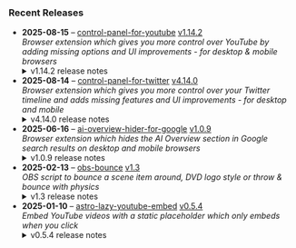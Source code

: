 ### Recent Releases

<!-- RECENT_RELEASES -->
<ul>
<li>
  <strong>2025-08-15</strong> – <a href="https://github.com/insin/control-panel-for-youtube">control-panel-for-youtube</a> <a href="https://github.com/insin/control-panel-for-youtube/releases/tag/v1.14.2">v1.14.2</a>
  <div><em>Browser extension which gives you more control over YouTube by adding missing options and UI improvements - for desktop &amp; mobile browsers</em></div>
  <details><summary>v1.14.2 release notes</summary><h2>Changes</h2>
<ul>
<li>The toolbar button now updates to indicate when the Enabled option is off</li>
<li>Translated the Japanese version of the extension name</li>
<li>Hide new individual Short grid item in Home on desktop</li>
<li>Fixed hiding Upcoming videos in Home on desktop, using the new thumbnail format</li>
<li>Fixed adding CSS when a new tab is left open in the background for a while</li>
</ul>
<h2>Availability</h2>

<p>This version is available for the following browsers:</p>
<p><a href="https://apps.apple.com/app/id6478456678?platform=mac" title="Safari on macOS" rel="nofollow"><img src="https://private-user-images.githubusercontent.com/226692/407980194-5521baec-f246-4a91-9615-ef602e3743b5.png?jwt=eyJ0eXAiOiJKV1QiLCJhbGciOiJIUzI1NiJ9.eyJpc3MiOiJnaXRodWIuY29tIiwiYXVkIjoicmF3LmdpdGh1YnVzZXJjb250ZW50LmNvbSIsImtleSI6ImtleTUiLCJleHAiOjE3NTYxNDE4NDMsIm5iZiI6MTc1NjE0MTU0MywicGF0aCI6Ii8yMjY2OTIvNDA3OTgwMTk0LTU1MjFiYWVjLWYyNDYtNGE5MS05NjE1LWVmNjAyZTM3NDNiNS5wbmc_WC1BbXotQWxnb3JpdGhtPUFXUzQtSE1BQy1TSEEyNTYmWC1BbXotQ3JlZGVudGlhbD1BS0lBVkNPRFlMU0E1M1BRSzRaQSUyRjIwMjUwODI1JTJGdXMtZWFzdC0xJTJGczMlMkZhd3M0X3JlcXVlc3QmWC1BbXotRGF0ZT0yMDI1MDgyNVQxNzA1NDNaJlgtQW16LUV4cGlyZXM9MzAwJlgtQW16LVNpZ25hdHVyZT03ZTE5NTI5MWVhYTI5MDQzOGFiN2NmMzU1Mzc0YTBjMjU5NmYwMzRkMDk5N2Y1MDYwNjhiNGM2ZDY4Y2VhMjY0JlgtQW16LVNpZ25lZEhlYWRlcnM9aG9zdCJ9.c2JWDoArq3rLMU68qaFPqEbNHaey4A5-ubql4RtUzPY" alt="Safari on macOS)" content-type-secured-asset="image/png" secured-asset-link="" style="max-width: 100%;"></a> <a href="https://apps.apple.com/app/id6478456678?platform=iphone" title="Safari on iOS" rel="nofollow"><img src="https://private-user-images.githubusercontent.com/226692/407979936-2370f4ea-3362-4b75-b52d-0e99dcae13f6.png?jwt=eyJ0eXAiOiJKV1QiLCJhbGciOiJIUzI1NiJ9.eyJpc3MiOiJnaXRodWIuY29tIiwiYXVkIjoicmF3LmdpdGh1YnVzZXJjb250ZW50LmNvbSIsImtleSI6ImtleTUiLCJleHAiOjE3NTYxNDE4NDMsIm5iZiI6MTc1NjE0MTU0MywicGF0aCI6Ii8yMjY2OTIvNDA3OTc5OTM2LTIzNzBmNGVhLTMzNjItNGI3NS1iNTJkLTBlOTlkY2FlMTNmNi5wbmc_WC1BbXotQWxnb3JpdGhtPUFXUzQtSE1BQy1TSEEyNTYmWC1BbXotQ3JlZGVudGlhbD1BS0lBVkNPRFlMU0E1M1BRSzRaQSUyRjIwMjUwODI1JTJGdXMtZWFzdC0xJTJGczMlMkZhd3M0X3JlcXVlc3QmWC1BbXotRGF0ZT0yMDI1MDgyNVQxNzA1NDNaJlgtQW16LUV4cGlyZXM9MzAwJlgtQW16LVNpZ25hdHVyZT04ZmRhNmRkYjQ4NjRiYjdlNTUwZWY5N2RiMDE5Y2IyMThkOTkyZjRhY2ZiZGU1MDczZDZjNWM1ODI1NDE3Mjc5JlgtQW16LVNpZ25lZEhlYWRlcnM9aG9zdCJ9.JC4HRz4wMdqUwmsC6_HqEviwHcKcYNZa-kEEf0OQPY8" alt="Safari on iOS" content-type-secured-asset="image/png" secured-asset-link="" style="max-width: 100%;"></a> <a href="https://chromewebstore.google.com/detail/control-panel-for-youtube/lodcanccmfbpjjpnngindkkmiehimile" title="Chrome and Chromium-based browsers" rel="nofollow"><img src="https://private-user-images.githubusercontent.com/226692/307584913-08b44d7b-61d5-49f2-9a76-607eb36fe407.png?jwt=eyJ0eXAiOiJKV1QiLCJhbGciOiJIUzI1NiJ9.eyJpc3MiOiJnaXRodWIuY29tIiwiYXVkIjoicmF3LmdpdGh1YnVzZXJjb250ZW50LmNvbSIsImtleSI6ImtleTUiLCJleHAiOjE3NTYxNDE4NDMsIm5iZiI6MTc1NjE0MTU0MywicGF0aCI6Ii8yMjY2OTIvMzA3NTg0OTEzLTA4YjQ0ZDdiLTYxZDUtNDlmMi05YTc2LTYwN2ViMzZmZTQwNy5wbmc_WC1BbXotQWxnb3JpdGhtPUFXUzQtSE1BQy1TSEEyNTYmWC1BbXotQ3JlZGVudGlhbD1BS0lBVkNPRFlMU0E1M1BRSzRaQSUyRjIwMjUwODI1JTJGdXMtZWFzdC0xJTJGczMlMkZhd3M0X3JlcXVlc3QmWC1BbXotRGF0ZT0yMDI1MDgyNVQxNzA1NDNaJlgtQW16LUV4cGlyZXM9MzAwJlgtQW16LVNpZ25hdHVyZT1iYTYwMTJlMWIzMDRmODI2ZDY3ZWM1ZWJmMDY2ZTZlNzczNjZjYTA0NzhmNWExN2FlNmMyOTZjNzQ3MjFjZDRjJlgtQW16LVNpZ25lZEhlYWRlcnM9aG9zdCJ9.pdXCK9Qx6Za5AbycZpIqXhiT7ic27jZZ9y9ZGOBEIag" alt="Chrome and Chromium-based browsers" content-type-secured-asset="image/png" secured-asset-link="" style="max-width: 100%;"></a> <a href="https://microsoftedge.microsoft.com/addons/detail/llinnalaegmbpmjonmfbpklchphiabfo" title="Edge and Edge Canary on Android" rel="nofollow"><img src="https://private-user-images.githubusercontent.com/226692/308582850-d5ccf576-df4a-48c8-b881-17c1e8a0c6df.png?jwt=eyJ0eXAiOiJKV1QiLCJhbGciOiJIUzI1NiJ9.eyJpc3MiOiJnaXRodWIuY29tIiwiYXVkIjoicmF3LmdpdGh1YnVzZXJjb250ZW50LmNvbSIsImtleSI6ImtleTUiLCJleHAiOjE3NTYxNDE4NDMsIm5iZiI6MTc1NjE0MTU0MywicGF0aCI6Ii8yMjY2OTIvMzA4NTgyODUwLWQ1Y2NmNTc2LWRmNGEtNDhjOC1iODgxLTE3YzFlOGEwYzZkZi5wbmc_WC1BbXotQWxnb3JpdGhtPUFXUzQtSE1BQy1TSEEyNTYmWC1BbXotQ3JlZGVudGlhbD1BS0lBVkNPRFlMU0E1M1BRSzRaQSUyRjIwMjUwODI1JTJGdXMtZWFzdC0xJTJGczMlMkZhd3M0X3JlcXVlc3QmWC1BbXotRGF0ZT0yMDI1MDgyNVQxNzA1NDNaJlgtQW16LUV4cGlyZXM9MzAwJlgtQW16LVNpZ25hdHVyZT0wYzAxOWVhNGU1OWQ0ZGNjYzhjY2Y1NTYwZThiMzRmYTQxYjMxYTNhZmRhNGFkNTczNjA0MDZjMDY3NWFlMWExJlgtQW16LVNpZ25lZEhlYWRlcnM9aG9zdCJ9.JNtcY2nITNVY2PueBMaLCdQlxRQE7fT1lUszrms86HY" alt="Edge and Edge Canary on Android" content-type-secured-asset="image/png" secured-asset-link="" style="max-width: 100%;"></a> <a href="https://addons.mozilla.org/firefox/addon/control-panel-for-youtube/" title="Firefox and Firefox for Android" rel="nofollow"><img src="https://private-user-images.githubusercontent.com/226692/307636781-566d72e8-bd40-43a4-9118-1768946f5b20.png?jwt=eyJ0eXAiOiJKV1QiLCJhbGciOiJIUzI1NiJ9.eyJpc3MiOiJnaXRodWIuY29tIiwiYXVkIjoicmF3LmdpdGh1YnVzZXJjb250ZW50LmNvbSIsImtleSI6ImtleTUiLCJleHAiOjE3NTYxNDE4NDMsIm5iZiI6MTc1NjE0MTU0MywicGF0aCI6Ii8yMjY2OTIvMzA3NjM2NzgxLTU2NmQ3MmU4LWJkNDAtNDNhNC05MTE4LTE3Njg5NDZmNWIyMC5wbmc_WC1BbXotQWxnb3JpdGhtPUFXUzQtSE1BQy1TSEEyNTYmWC1BbXotQ3JlZGVudGlhbD1BS0lBVkNPRFlMU0E1M1BRSzRaQSUyRjIwMjUwODI1JTJGdXMtZWFzdC0xJTJGczMlMkZhd3M0X3JlcXVlc3QmWC1BbXotRGF0ZT0yMDI1MDgyNVQxNzA1NDNaJlgtQW16LUV4cGlyZXM9MzAwJlgtQW16LVNpZ25hdHVyZT0xMjNmMzY0ODkxOTA0MTQ4YTdkMDc0M2I2NTA0MGQwNWQzZmY2MzAxNmM0NTgzZmQ0NzNiZGE2MDQ2N2I5MzQ3JlgtQW16LVNpZ25lZEhlYWRlcnM9aG9zdCJ9.6HCnfZrNqEWfpWxg01eOaaKsiOpRN2yH5B49mF_A0XM" alt="Firefox and Firefox for Android" content-type-secured-asset="image/png" secured-asset-link="" style="max-width: 100%;"></a></p>
<h2>Screenshots</h2>
<h3>Toolbar button when the Enabled option is off</h3>
<table>
<thead>
<tr>
<th align="center">Firefox / Chrome etc.</th>
<th align="center">macOS Safari</th>
<th align="center">iOS Safari</th>
</tr>
</thead>
<tbody>
<tr>
<td align="center"><a target="_blank" rel="noopener noreferrer" href="https://private-user-images.githubusercontent.com/226692/478283385-5e44975e-abed-4732-bb39-7eaaa28a5bc2.png?jwt=eyJ0eXAiOiJKV1QiLCJhbGciOiJIUzI1NiJ9.eyJpc3MiOiJnaXRodWIuY29tIiwiYXVkIjoicmF3LmdpdGh1YnVzZXJjb250ZW50LmNvbSIsImtleSI6ImtleTUiLCJleHAiOjE3NTYxNDE4NDMsIm5iZiI6MTc1NjE0MTU0MywicGF0aCI6Ii8yMjY2OTIvNDc4MjgzMzg1LTVlNDQ5NzVlLWFiZWQtNDczMi1iYjM5LTdlYWFhMjhhNWJjMi5wbmc_WC1BbXotQWxnb3JpdGhtPUFXUzQtSE1BQy1TSEEyNTYmWC1BbXotQ3JlZGVudGlhbD1BS0lBVkNPRFlMU0E1M1BRSzRaQSUyRjIwMjUwODI1JTJGdXMtZWFzdC0xJTJGczMlMkZhd3M0X3JlcXVlc3QmWC1BbXotRGF0ZT0yMDI1MDgyNVQxNzA1NDNaJlgtQW16LUV4cGlyZXM9MzAwJlgtQW16LVNpZ25hdHVyZT1hNzAwMTExZjFjM2VhMWVlNDE2YzQwM2I1YTYzYzA4OGNiMDRjZmE1NjJhMGYwMTQyMjMwMGUxYWFhY2VjMjY4JlgtQW16LVNpZ25lZEhlYWRlcnM9aG9zdCJ9.xbDS2CR-ERkHpKSw7puz4h3vucfUcJkGU-ct6pk2x-0"><img src="https://private-user-images.githubusercontent.com/226692/478283385-5e44975e-abed-4732-bb39-7eaaa28a5bc2.png?jwt=eyJ0eXAiOiJKV1QiLCJhbGciOiJIUzI1NiJ9.eyJpc3MiOiJnaXRodWIuY29tIiwiYXVkIjoicmF3LmdpdGh1YnVzZXJjb250ZW50LmNvbSIsImtleSI6ImtleTUiLCJleHAiOjE3NTYxNDE4NDMsIm5iZiI6MTc1NjE0MTU0MywicGF0aCI6Ii8yMjY2OTIvNDc4MjgzMzg1LTVlNDQ5NzVlLWFiZWQtNDczMi1iYjM5LTdlYWFhMjhhNWJjMi5wbmc_WC1BbXotQWxnb3JpdGhtPUFXUzQtSE1BQy1TSEEyNTYmWC1BbXotQ3JlZGVudGlhbD1BS0lBVkNPRFlMU0E1M1BRSzRaQSUyRjIwMjUwODI1JTJGdXMtZWFzdC0xJTJGczMlMkZhd3M0X3JlcXVlc3QmWC1BbXotRGF0ZT0yMDI1MDgyNVQxNzA1NDNaJlgtQW16LUV4cGlyZXM9MzAwJlgtQW16LVNpZ25hdHVyZT1hNzAwMTExZjFjM2VhMWVlNDE2YzQwM2I1YTYzYzA4OGNiMDRjZmE1NjJhMGYwMTQyMjMwMGUxYWFhY2VjMjY4JlgtQW16LVNpZ25lZEhlYWRlcnM9aG9zdCJ9.xbDS2CR-ERkHpKSw7puz4h3vucfUcJkGU-ct6pk2x-0" alt="" content-type-secured-asset="image/png" style="max-width: 100%;"></a></td>
<td align="center"><a target="_blank" rel="noopener noreferrer" href="https://private-user-images.githubusercontent.com/226692/478283410-0cbf9092-774f-4403-a3ba-caf0d2d66d22.png?jwt=eyJ0eXAiOiJKV1QiLCJhbGciOiJIUzI1NiJ9.eyJpc3MiOiJnaXRodWIuY29tIiwiYXVkIjoicmF3LmdpdGh1YnVzZXJjb250ZW50LmNvbSIsImtleSI6ImtleTUiLCJleHAiOjE3NTYxNDE4NDMsIm5iZiI6MTc1NjE0MTU0MywicGF0aCI6Ii8yMjY2OTIvNDc4MjgzNDEwLTBjYmY5MDkyLTc3NGYtNDQwMy1hM2JhLWNhZjBkMmQ2NmQyMi5wbmc_WC1BbXotQWxnb3JpdGhtPUFXUzQtSE1BQy1TSEEyNTYmWC1BbXotQ3JlZGVudGlhbD1BS0lBVkNPRFlMU0E1M1BRSzRaQSUyRjIwMjUwODI1JTJGdXMtZWFzdC0xJTJGczMlMkZhd3M0X3JlcXVlc3QmWC1BbXotRGF0ZT0yMDI1MDgyNVQxNzA1NDNaJlgtQW16LUV4cGlyZXM9MzAwJlgtQW16LVNpZ25hdHVyZT1hZDQ5ZmEyMTM0YjY4YTgxNzNiYWNmZjNjZmRkNzRjYjcyNmU4NDRjNDcyNmU2ZWQyN2VmNTI2YTY4YmE2NzBiJlgtQW16LVNpZ25lZEhlYWRlcnM9aG9zdCJ9.rQN5H1ZRUCr9Sok6C0QHdrPjzcxxhyf36dLSn7DlAME"><img src="https://private-user-images.githubusercontent.com/226692/478283410-0cbf9092-774f-4403-a3ba-caf0d2d66d22.png?jwt=eyJ0eXAiOiJKV1QiLCJhbGciOiJIUzI1NiJ9.eyJpc3MiOiJnaXRodWIuY29tIiwiYXVkIjoicmF3LmdpdGh1YnVzZXJjb250ZW50LmNvbSIsImtleSI6ImtleTUiLCJleHAiOjE3NTYxNDE4NDMsIm5iZiI6MTc1NjE0MTU0MywicGF0aCI6Ii8yMjY2OTIvNDc4MjgzNDEwLTBjYmY5MDkyLTc3NGYtNDQwMy1hM2JhLWNhZjBkMmQ2NmQyMi5wbmc_WC1BbXotQWxnb3JpdGhtPUFXUzQtSE1BQy1TSEEyNTYmWC1BbXotQ3JlZGVudGlhbD1BS0lBVkNPRFlMU0E1M1BRSzRaQSUyRjIwMjUwODI1JTJGdXMtZWFzdC0xJTJGczMlMkZhd3M0X3JlcXVlc3QmWC1BbXotRGF0ZT0yMDI1MDgyNVQxNzA1NDNaJlgtQW16LUV4cGlyZXM9MzAwJlgtQW16LVNpZ25hdHVyZT1hZDQ5ZmEyMTM0YjY4YTgxNzNiYWNmZjNjZmRkNzRjYjcyNmU4NDRjNDcyNmU2ZWQyN2VmNTI2YTY4YmE2NzBiJlgtQW16LVNpZ25lZEhlYWRlcnM9aG9zdCJ9.rQN5H1ZRUCr9Sok6C0QHdrPjzcxxhyf36dLSn7DlAME" alt="" content-type-secured-asset="image/png" style="max-width: 100%;"></a></td>
<td align="center"><a target="_blank" rel="noopener noreferrer" href="https://private-user-images.githubusercontent.com/226692/478283399-4fbde350-7ad6-4a9b-bde2-950ef083ba26.png?jwt=eyJ0eXAiOiJKV1QiLCJhbGciOiJIUzI1NiJ9.eyJpc3MiOiJnaXRodWIuY29tIiwiYXVkIjoicmF3LmdpdGh1YnVzZXJjb250ZW50LmNvbSIsImtleSI6ImtleTUiLCJleHAiOjE3NTYxNDE4NDMsIm5iZiI6MTc1NjE0MTU0MywicGF0aCI6Ii8yMjY2OTIvNDc4MjgzMzk5LTRmYmRlMzUwLTdhZDYtNGE5Yi1iZGUyLTk1MGVmMDgzYmEyNi5wbmc_WC1BbXotQWxnb3JpdGhtPUFXUzQtSE1BQy1TSEEyNTYmWC1BbXotQ3JlZGVudGlhbD1BS0lBVkNPRFlMU0E1M1BRSzRaQSUyRjIwMjUwODI1JTJGdXMtZWFzdC0xJTJGczMlMkZhd3M0X3JlcXVlc3QmWC1BbXotRGF0ZT0yMDI1MDgyNVQxNzA1NDNaJlgtQW16LUV4cGlyZXM9MzAwJlgtQW16LVNpZ25hdHVyZT1kMjNhODcxYjk3ZWY2ZGJjOTI5NDRhM2RlNjhkMmRmN2Q4ZjM4ZjE3MzE5ZmIxYzYzM2MxNzdhNTkzOGUzYjYxJlgtQW16LVNpZ25lZEhlYWRlcnM9aG9zdCJ9.6JL83nHWNGdkGkZ4E0BVj9rDwTJVumrO0DoB5ZQv9j4"><img src="https://private-user-images.githubusercontent.com/226692/478283399-4fbde350-7ad6-4a9b-bde2-950ef083ba26.png?jwt=eyJ0eXAiOiJKV1QiLCJhbGciOiJIUzI1NiJ9.eyJpc3MiOiJnaXRodWIuY29tIiwiYXVkIjoicmF3LmdpdGh1YnVzZXJjb250ZW50LmNvbSIsImtleSI6ImtleTUiLCJleHAiOjE3NTYxNDE4NDMsIm5iZiI6MTc1NjE0MTU0MywicGF0aCI6Ii8yMjY2OTIvNDc4MjgzMzk5LTRmYmRlMzUwLTdhZDYtNGE5Yi1iZGUyLTk1MGVmMDgzYmEyNi5wbmc_WC1BbXotQWxnb3JpdGhtPUFXUzQtSE1BQy1TSEEyNTYmWC1BbXotQ3JlZGVudGlhbD1BS0lBVkNPRFlMU0E1M1BRSzRaQSUyRjIwMjUwODI1JTJGdXMtZWFzdC0xJTJGczMlMkZhd3M0X3JlcXVlc3QmWC1BbXotRGF0ZT0yMDI1MDgyNVQxNzA1NDNaJlgtQW16LUV4cGlyZXM9MzAwJlgtQW16LVNpZ25hdHVyZT1kMjNhODcxYjk3ZWY2ZGJjOTI5NDRhM2RlNjhkMmRmN2Q4ZjM4ZjE3MzE5ZmIxYzYzM2MxNzdhNTkzOGUzYjYxJlgtQW16LVNpZ25lZEhlYWRlcnM9aG9zdCJ9.6JL83nHWNGdkGkZ4E0BVj9rDwTJVumrO0DoB5ZQv9j4" height="96" content-type-secured-asset="image/png" style="max-width: 100%; height: auto; max-height: 96px;"></a></td>
</tr>
</tbody>
</table></details>
</li>
<li>
  <strong>2025-08-14</strong> – <a href="https://github.com/insin/control-panel-for-twitter">control-panel-for-twitter</a> <a href="https://github.com/insin/control-panel-for-twitter/releases/tag/v4.14.0">v4.14.0</a>
  <div><em>Browser extension which gives you more control over your Twitter timeline and adds missing features and UI improvements - for desktop and mobile</em></div>
  <details><summary>v4.14.0 release notes</summary><p>Visit the <a href="https://soitis.dev/control-panel-for-twitter" rel="nofollow">Control Panel for Twitter website</a> for installation links, more information about the extension, and FAQs (most about why Safari is so weird about extensions).</p>
<p>Follow <a href="https://twitter.com/ControlPanelFT" rel="nofollow">@ControlPanelFT</a> on Twitter or <a href="https://bsky.app/profile/soitis.dev" rel="nofollow">@soitis.dev</a> on Bluesky for updates.</p>
<h2>Changes</h2>
<ul>
<li>Added a Bypass age verification option (default: enabled)</li>
<li>Added an option to hide Chat</li>
<li>Fixed Japanese translation for hiding likes in notifications</li>
<li>Fixed hiding the Premium upsell under your own focused Tweets</li>
</ul>
<h2>Availability</h2>

<p>This version is available for the following browsers:</p>
<p><a href="https://apps.apple.com/app/id1668516167?platform=iphone" title="Safari on iOS" rel="nofollow"><img src="https://private-user-images.githubusercontent.com/226692/407979936-2370f4ea-3362-4b75-b52d-0e99dcae13f6.png?jwt=eyJ0eXAiOiJKV1QiLCJhbGciOiJIUzI1NiJ9.eyJpc3MiOiJnaXRodWIuY29tIiwiYXVkIjoicmF3LmdpdGh1YnVzZXJjb250ZW50LmNvbSIsImtleSI6ImtleTUiLCJleHAiOjE3NTYxNDE4NDMsIm5iZiI6MTc1NjE0MTU0MywicGF0aCI6Ii8yMjY2OTIvNDA3OTc5OTM2LTIzNzBmNGVhLTMzNjItNGI3NS1iNTJkLTBlOTlkY2FlMTNmNi5wbmc_WC1BbXotQWxnb3JpdGhtPUFXUzQtSE1BQy1TSEEyNTYmWC1BbXotQ3JlZGVudGlhbD1BS0lBVkNPRFlMU0E1M1BRSzRaQSUyRjIwMjUwODI1JTJGdXMtZWFzdC0xJTJGczMlMkZhd3M0X3JlcXVlc3QmWC1BbXotRGF0ZT0yMDI1MDgyNVQxNzA1NDNaJlgtQW16LUV4cGlyZXM9MzAwJlgtQW16LVNpZ25hdHVyZT04ZmRhNmRkYjQ4NjRiYjdlNTUwZWY5N2RiMDE5Y2IyMThkOTkyZjRhY2ZiZGU1MDczZDZjNWM1ODI1NDE3Mjc5JlgtQW16LVNpZ25lZEhlYWRlcnM9aG9zdCJ9.JC4HRz4wMdqUwmsC6_HqEviwHcKcYNZa-kEEf0OQPY8" alt="Safari on iOS" content-type-secured-asset="image/png" secured-asset-link="" style="max-width: 100%;"></a>  <a href="https://apps.apple.com/app/id1668516167?platform=mac" title="Safari on macOS" rel="nofollow"><img src="https://private-user-images.githubusercontent.com/226692/407980194-5521baec-f246-4a91-9615-ef602e3743b5.png?jwt=eyJ0eXAiOiJKV1QiLCJhbGciOiJIUzI1NiJ9.eyJpc3MiOiJnaXRodWIuY29tIiwiYXVkIjoicmF3LmdpdGh1YnVzZXJjb250ZW50LmNvbSIsImtleSI6ImtleTUiLCJleHAiOjE3NTYxNDE4NDMsIm5iZiI6MTc1NjE0MTU0MywicGF0aCI6Ii8yMjY2OTIvNDA3OTgwMTk0LTU1MjFiYWVjLWYyNDYtNGE5MS05NjE1LWVmNjAyZTM3NDNiNS5wbmc_WC1BbXotQWxnb3JpdGhtPUFXUzQtSE1BQy1TSEEyNTYmWC1BbXotQ3JlZGVudGlhbD1BS0lBVkNPRFlMU0E1M1BRSzRaQSUyRjIwMjUwODI1JTJGdXMtZWFzdC0xJTJGczMlMkZhd3M0X3JlcXVlc3QmWC1BbXotRGF0ZT0yMDI1MDgyNVQxNzA1NDNaJlgtQW16LUV4cGlyZXM9MzAwJlgtQW16LVNpZ25hdHVyZT03ZTE5NTI5MWVhYTI5MDQzOGFiN2NmMzU1Mzc0YTBjMjU5NmYwMzRkMDk5N2Y1MDYwNjhiNGM2ZDY4Y2VhMjY0JlgtQW16LVNpZ25lZEhlYWRlcnM9aG9zdCJ9.c2JWDoArq3rLMU68qaFPqEbNHaey4A5-ubql4RtUzPY" alt="Safari on macOS)" content-type-secured-asset="image/png" secured-asset-link="" style="max-width: 100%;"></a> <a href="https://microsoftedge.microsoft.com/addons/detail/control-panel-for-twitter/foccddlibbeccjiobcnakipdpkjiijjp" title="Edge and Edge Canary on Android" rel="nofollow"><img src="https://user-images.githubusercontent.com/226692/212897573-34b1af0a-dc5a-4aa2-a1e7-ca85d3823f9f.png" alt="Edge and Edge Canary on Android" style="max-width: 100%;"></a> <a href="https://chromewebstore.google.com/detail/control-panel-for-twitter/kpmjjdhbcfebfjgdnpjagcndoelnidfj" title="Google Chrome and Chromium-based browsers" rel="nofollow"><img src="https://user-images.githubusercontent.com/226692/212897023-9e66b1b0-e1cd-44df-a4f2-3d5bda80c5f8.png" alt="Google Chrome and Chromium-based browsers" style="max-width: 100%;"></a> <a href="https://addons.mozilla.org/firefox/addon/control-panel-for-twitter/" title="Firefox and Firefox for Android" rel="nofollow"><img src="https://user-images.githubusercontent.com/226692/212897487-f3993495-2032-44a4-b0c6-1bd1d9cc56dd.png" alt="Firefox and Firefox for Android" style="max-width: 100%;"></a></p>
<h2>Screenshots</h2>
<h3>New "Bypass age verification" option</h3>
<a target="_blank" rel="noopener noreferrer" href="https://private-user-images.githubusercontent.com/226692/477902566-3f5ccf22-6338-47c9-8544-27d8785e7a47.png?jwt=eyJ0eXAiOiJKV1QiLCJhbGciOiJIUzI1NiJ9.eyJpc3MiOiJnaXRodWIuY29tIiwiYXVkIjoicmF3LmdpdGh1YnVzZXJjb250ZW50LmNvbSIsImtleSI6ImtleTUiLCJleHAiOjE3NTYxNDE4NDMsIm5iZiI6MTc1NjE0MTU0MywicGF0aCI6Ii8yMjY2OTIvNDc3OTAyNTY2LTNmNWNjZjIyLTYzMzgtNDdjOS04NTQ0LTI3ZDg3ODVlN2E0Ny5wbmc_WC1BbXotQWxnb3JpdGhtPUFXUzQtSE1BQy1TSEEyNTYmWC1BbXotQ3JlZGVudGlhbD1BS0lBVkNPRFlMU0E1M1BRSzRaQSUyRjIwMjUwODI1JTJGdXMtZWFzdC0xJTJGczMlMkZhd3M0X3JlcXVlc3QmWC1BbXotRGF0ZT0yMDI1MDgyNVQxNzA1NDNaJlgtQW16LUV4cGlyZXM9MzAwJlgtQW16LVNpZ25hdHVyZT1hNTNkZTBjNmRjN2VlMjZlMTk4NTM0ZmI4NmI1MTJmZjczYTcyMTU2MzYxOGViNzM0MDQ2NjVhY2U0NzgxYzhjJlgtQW16LVNpZ25lZEhlYWRlcnM9aG9zdCJ9.QTZBK2O1jsGxr147CylbL5UIZkAd2sQXLfQ9Y8j86dg"><img width="816" height="172" alt="Screenshot 2025-08-14 at 5 49 46 pm" src="https://private-user-images.githubusercontent.com/226692/477902566-3f5ccf22-6338-47c9-8544-27d8785e7a47.png?jwt=eyJ0eXAiOiJKV1QiLCJhbGciOiJIUzI1NiJ9.eyJpc3MiOiJnaXRodWIuY29tIiwiYXVkIjoicmF3LmdpdGh1YnVzZXJjb250ZW50LmNvbSIsImtleSI6ImtleTUiLCJleHAiOjE3NTYxNDE4NDMsIm5iZiI6MTc1NjE0MTU0MywicGF0aCI6Ii8yMjY2OTIvNDc3OTAyNTY2LTNmNWNjZjIyLTYzMzgtNDdjOS04NTQ0LTI3ZDg3ODVlN2E0Ny5wbmc_WC1BbXotQWxnb3JpdGhtPUFXUzQtSE1BQy1TSEEyNTYmWC1BbXotQ3JlZGVudGlhbD1BS0lBVkNPRFlMU0E1M1BRSzRaQSUyRjIwMjUwODI1JTJGdXMtZWFzdC0xJTJGczMlMkZhd3M0X3JlcXVlc3QmWC1BbXotRGF0ZT0yMDI1MDgyNVQxNzA1NDNaJlgtQW16LUV4cGlyZXM9MzAwJlgtQW16LVNpZ25hdHVyZT1hNTNkZTBjNmRjN2VlMjZlMTk4NTM0ZmI4NmI1MTJmZjczYTcyMTU2MzYxOGViNzM0MDQ2NjVhY2U0NzgxYzhjJlgtQW16LVNpZ25lZEhlYWRlcnM9aG9zdCJ9.QTZBK2O1jsGxr147CylbL5UIZkAd2sQXLfQ9Y8j86dg" content-type-secured-asset="image/png" style="max-width: 100%; height: auto; max-height: 172px;"></a>
<table>
<thead>
<tr>
<th align="center">Before</th>
<th align="center">After (Unblur sensitive content disabled)</th>
<th align="center">After (Unblur sensitive content enabled)</th>
</tr>
</thead>
<tbody>
<tr>
<td align="center"><a target="_blank" rel="noopener noreferrer" href="https://private-user-images.githubusercontent.com/226692/478631426-f790b55a-650e-4b53-9a14-36d9bc18ccbc.png?jwt=eyJ0eXAiOiJKV1QiLCJhbGciOiJIUzI1NiJ9.eyJpc3MiOiJnaXRodWIuY29tIiwiYXVkIjoicmF3LmdpdGh1YnVzZXJjb250ZW50LmNvbSIsImtleSI6ImtleTUiLCJleHAiOjE3NTYxNDE4NDMsIm5iZiI6MTc1NjE0MTU0MywicGF0aCI6Ii8yMjY2OTIvNDc4NjMxNDI2LWY3OTBiNTVhLTY1MGUtNGI1My05YTE0LTM2ZDliYzE4Y2NiYy5wbmc_WC1BbXotQWxnb3JpdGhtPUFXUzQtSE1BQy1TSEEyNTYmWC1BbXotQ3JlZGVudGlhbD1BS0lBVkNPRFlMU0E1M1BRSzRaQSUyRjIwMjUwODI1JTJGdXMtZWFzdC0xJTJGczMlMkZhd3M0X3JlcXVlc3QmWC1BbXotRGF0ZT0yMDI1MDgyNVQxNzA1NDNaJlgtQW16LUV4cGlyZXM9MzAwJlgtQW16LVNpZ25hdHVyZT1iOThkYzMyNmQ2Mzc0OTRjZDllZDE5YTYxZGM1NmZmNDllMTI0MWZhOWYwMTVjNDExYzNhNGE4MDlkMGZiNzEwJlgtQW16LVNpZ25lZEhlYWRlcnM9aG9zdCJ9.1TjJQz7DKbpE_km2ebaEaVm6S2oZDquFKqmKYPEoHQE"><img src="https://private-user-images.githubusercontent.com/226692/478631426-f790b55a-650e-4b53-9a14-36d9bc18ccbc.png?jwt=eyJ0eXAiOiJKV1QiLCJhbGciOiJIUzI1NiJ9.eyJpc3MiOiJnaXRodWIuY29tIiwiYXVkIjoicmF3LmdpdGh1YnVzZXJjb250ZW50LmNvbSIsImtleSI6ImtleTUiLCJleHAiOjE3NTYxNDE4NDMsIm5iZiI6MTc1NjE0MTU0MywicGF0aCI6Ii8yMjY2OTIvNDc4NjMxNDI2LWY3OTBiNTVhLTY1MGUtNGI1My05YTE0LTM2ZDliYzE4Y2NiYy5wbmc_WC1BbXotQWxnb3JpdGhtPUFXUzQtSE1BQy1TSEEyNTYmWC1BbXotQ3JlZGVudGlhbD1BS0lBVkNPRFlMU0E1M1BRSzRaQSUyRjIwMjUwODI1JTJGdXMtZWFzdC0xJTJGczMlMkZhd3M0X3JlcXVlc3QmWC1BbXotRGF0ZT0yMDI1MDgyNVQxNzA1NDNaJlgtQW16LUV4cGlyZXM9MzAwJlgtQW16LVNpZ25hdHVyZT1iOThkYzMyNmQ2Mzc0OTRjZDllZDE5YTYxZGM1NmZmNDllMTI0MWZhOWYwMTVjNDExYzNhNGE4MDlkMGZiNzEwJlgtQW16LVNpZ25lZEhlYWRlcnM9aG9zdCJ9.1TjJQz7DKbpE_km2ebaEaVm6S2oZDquFKqmKYPEoHQE" alt="" content-type-secured-asset="image/png" style="max-width: 100%;"></a></td>
<td align="center"><a target="_blank" rel="noopener noreferrer" href="https://private-user-images.githubusercontent.com/226692/478631434-def6faf0-7d78-4c10-a152-a8beae0a53d8.png?jwt=eyJ0eXAiOiJKV1QiLCJhbGciOiJIUzI1NiJ9.eyJpc3MiOiJnaXRodWIuY29tIiwiYXVkIjoicmF3LmdpdGh1YnVzZXJjb250ZW50LmNvbSIsImtleSI6ImtleTUiLCJleHAiOjE3NTYxNDE4NDMsIm5iZiI6MTc1NjE0MTU0MywicGF0aCI6Ii8yMjY2OTIvNDc4NjMxNDM0LWRlZjZmYWYwLTdkNzgtNGMxMC1hMTUyLWE4YmVhZTBhNTNkOC5wbmc_WC1BbXotQWxnb3JpdGhtPUFXUzQtSE1BQy1TSEEyNTYmWC1BbXotQ3JlZGVudGlhbD1BS0lBVkNPRFlMU0E1M1BRSzRaQSUyRjIwMjUwODI1JTJGdXMtZWFzdC0xJTJGczMlMkZhd3M0X3JlcXVlc3QmWC1BbXotRGF0ZT0yMDI1MDgyNVQxNzA1NDNaJlgtQW16LUV4cGlyZXM9MzAwJlgtQW16LVNpZ25hdHVyZT1lZjVmNmU2MDcxNmY4OTg3YWU2ZTBkZDRhMjA0NDVjZjU4ZWMwOTI1YTgwNDcyZTA1YTNhMTIxMzM2YjgzMmFkJlgtQW16LVNpZ25lZEhlYWRlcnM9aG9zdCJ9.GNIa2wddJpkg8f3EoMALSFaYyxTX4eXZTcmoAczkFHc"><img src="https://private-user-images.githubusercontent.com/226692/478631434-def6faf0-7d78-4c10-a152-a8beae0a53d8.png?jwt=eyJ0eXAiOiJKV1QiLCJhbGciOiJIUzI1NiJ9.eyJpc3MiOiJnaXRodWIuY29tIiwiYXVkIjoicmF3LmdpdGh1YnVzZXJjb250ZW50LmNvbSIsImtleSI6ImtleTUiLCJleHAiOjE3NTYxNDE4NDMsIm5iZiI6MTc1NjE0MTU0MywicGF0aCI6Ii8yMjY2OTIvNDc4NjMxNDM0LWRlZjZmYWYwLTdkNzgtNGMxMC1hMTUyLWE4YmVhZTBhNTNkOC5wbmc_WC1BbXotQWxnb3JpdGhtPUFXUzQtSE1BQy1TSEEyNTYmWC1BbXotQ3JlZGVudGlhbD1BS0lBVkNPRFlMU0E1M1BRSzRaQSUyRjIwMjUwODI1JTJGdXMtZWFzdC0xJTJGczMlMkZhd3M0X3JlcXVlc3QmWC1BbXotRGF0ZT0yMDI1MDgyNVQxNzA1NDNaJlgtQW16LUV4cGlyZXM9MzAwJlgtQW16LVNpZ25hdHVyZT1lZjVmNmU2MDcxNmY4OTg3YWU2ZTBkZDRhMjA0NDVjZjU4ZWMwOTI1YTgwNDcyZTA1YTNhMTIxMzM2YjgzMmFkJlgtQW16LVNpZ25lZEhlYWRlcnM9aG9zdCJ9.GNIa2wddJpkg8f3EoMALSFaYyxTX4eXZTcmoAczkFHc" alt="" content-type-secured-asset="image/png" style="max-width: 100%;"></a></td>
<td align="center"><strong><em>This user has been banned from GitHub</em></strong></td>
</tr>
</tbody>
</table>
<h2>Donate</h2>
<p>Support Control Panel for Twitter development with a tip:</p>
<p><a href="https://ko-fi.com/jbscript" rel="nofollow"><img src="https://private-user-images.githubusercontent.com/226692/330361609-c318a7d3-695e-448d-af15-ef0b934ae168.png?jwt=eyJ0eXAiOiJKV1QiLCJhbGciOiJIUzI1NiJ9.eyJpc3MiOiJnaXRodWIuY29tIiwiYXVkIjoicmF3LmdpdGh1YnVzZXJjb250ZW50LmNvbSIsImtleSI6ImtleTUiLCJleHAiOjE3NTYxNDE4NDMsIm5iZiI6MTc1NjE0MTU0MywicGF0aCI6Ii8yMjY2OTIvMzMwMzYxNjA5LWMzMThhN2QzLTY5NWUtNDQ4ZC1hZjE1LWVmMGI5MzRhZTE2OC5wbmc_WC1BbXotQWxnb3JpdGhtPUFXUzQtSE1BQy1TSEEyNTYmWC1BbXotQ3JlZGVudGlhbD1BS0lBVkNPRFlMU0E1M1BRSzRaQSUyRjIwMjUwODI1JTJGdXMtZWFzdC0xJTJGczMlMkZhd3M0X3JlcXVlc3QmWC1BbXotRGF0ZT0yMDI1MDgyNVQxNzA1NDNaJlgtQW16LUV4cGlyZXM9MzAwJlgtQW16LVNpZ25hdHVyZT00N2Q5OWMxYzI5OGRkZjQ3NTFlYjY5M2U0ZjM1ZmZkYzVlMjQwNWMxNGQwNGM4NGE5YTU2YmRjZTZjYjY4YzViJlgtQW16LVNpZ25lZEhlYWRlcnM9aG9zdCJ9.9Q4MEIo6ybV-aTHnbv0LQ5Og4xgPOS5rgRsgxyaXHCA" alt="Support me on Ko-fi" content-type-secured-asset="image/png" secured-asset-link="" style="max-width: 100%;"></a></p></details>
</li>
<li>
  <strong>2025-06-16</strong> – <a href="https://github.com/insin/ai-overview-hider-for-google">ai-overview-hider-for-google</a> <a href="https://github.com/insin/ai-overview-hider-for-google/releases/tag/v1.0.9">v1.0.9</a>
  <div><em>Browser extension which hides the AI Overview section in Google search results on desktop and mobile browsers</em></div>
  <details><summary>v1.0.9 release notes</summary><p>Visit the <a href="https://soitis.dev/ai-overview-hider-for-google" rel="nofollow">AI Overview Hider for Google website</a> for installation links, more information about the extension, and FAQs. Follow <a href="https://bsky.app/profile/soitis.dev" rel="nofollow">@soitis.dev</a> on Bluesky for updates.</p>
<h2>Changes</h2>
<ul>
<li>Fixed hiding AI Overview inline with other search results on desktop</li>
</ul>
<h2>Availability</h2>

<p>This version is available for the following browsers:</p>
<p><a href="https://apps.apple.com/app/ai-overview-hider-for-google/id6739935376?platform=mac" title="Safari on macOS" rel="nofollow"><img src="https://private-user-images.githubusercontent.com/226692/407980194-5521baec-f246-4a91-9615-ef602e3743b5.png?jwt=eyJ0eXAiOiJKV1QiLCJhbGciOiJIUzI1NiJ9.eyJpc3MiOiJnaXRodWIuY29tIiwiYXVkIjoicmF3LmdpdGh1YnVzZXJjb250ZW50LmNvbSIsImtleSI6ImtleTUiLCJleHAiOjE3NTYxNDE4NDMsIm5iZiI6MTc1NjE0MTU0MywicGF0aCI6Ii8yMjY2OTIvNDA3OTgwMTk0LTU1MjFiYWVjLWYyNDYtNGE5MS05NjE1LWVmNjAyZTM3NDNiNS5wbmc_WC1BbXotQWxnb3JpdGhtPUFXUzQtSE1BQy1TSEEyNTYmWC1BbXotQ3JlZGVudGlhbD1BS0lBVkNPRFlMU0E1M1BRSzRaQSUyRjIwMjUwODI1JTJGdXMtZWFzdC0xJTJGczMlMkZhd3M0X3JlcXVlc3QmWC1BbXotRGF0ZT0yMDI1MDgyNVQxNzA1NDNaJlgtQW16LUV4cGlyZXM9MzAwJlgtQW16LVNpZ25hdHVyZT03ZTE5NTI5MWVhYTI5MDQzOGFiN2NmMzU1Mzc0YTBjMjU5NmYwMzRkMDk5N2Y1MDYwNjhiNGM2ZDY4Y2VhMjY0JlgtQW16LVNpZ25lZEhlYWRlcnM9aG9zdCJ9.c2JWDoArq3rLMU68qaFPqEbNHaey4A5-ubql4RtUzPY" alt="Safari on macOS)" content-type-secured-asset="image/png" secured-asset-link="" style="max-width: 100%;"></a> <a href="https://apps.apple.com/app/ai-overview-hider-for-google/id6739935376?platform=iphone" title="Safari on iOS" rel="nofollow"><img src="https://private-user-images.githubusercontent.com/226692/407979936-2370f4ea-3362-4b75-b52d-0e99dcae13f6.png?jwt=eyJ0eXAiOiJKV1QiLCJhbGciOiJIUzI1NiJ9.eyJpc3MiOiJnaXRodWIuY29tIiwiYXVkIjoicmF3LmdpdGh1YnVzZXJjb250ZW50LmNvbSIsImtleSI6ImtleTUiLCJleHAiOjE3NTYxNDE4NDMsIm5iZiI6MTc1NjE0MTU0MywicGF0aCI6Ii8yMjY2OTIvNDA3OTc5OTM2LTIzNzBmNGVhLTMzNjItNGI3NS1iNTJkLTBlOTlkY2FlMTNmNi5wbmc_WC1BbXotQWxnb3JpdGhtPUFXUzQtSE1BQy1TSEEyNTYmWC1BbXotQ3JlZGVudGlhbD1BS0lBVkNPRFlMU0E1M1BRSzRaQSUyRjIwMjUwODI1JTJGdXMtZWFzdC0xJTJGczMlMkZhd3M0X3JlcXVlc3QmWC1BbXotRGF0ZT0yMDI1MDgyNVQxNzA1NDNaJlgtQW16LUV4cGlyZXM9MzAwJlgtQW16LVNpZ25hdHVyZT04ZmRhNmRkYjQ4NjRiYjdlNTUwZWY5N2RiMDE5Y2IyMThkOTkyZjRhY2ZiZGU1MDczZDZjNWM1ODI1NDE3Mjc5JlgtQW16LVNpZ25lZEhlYWRlcnM9aG9zdCJ9.JC4HRz4wMdqUwmsC6_HqEviwHcKcYNZa-kEEf0OQPY8" alt="Safari on iOS" content-type-secured-asset="image/png" secured-asset-link="" style="max-width: 100%;"></a> <a href="https://addons.mozilla.org/en-GB/firefox/addon/ai-overview-hider-for-google/" title="Firefox and Firefox for Android" rel="nofollow"><img src="https://private-user-images.githubusercontent.com/226692/399291296-c994c949-1101-4fcc-a8c3-a8d644ffc883.png?jwt=eyJ0eXAiOiJKV1QiLCJhbGciOiJIUzI1NiJ9.eyJpc3MiOiJnaXRodWIuY29tIiwiYXVkIjoicmF3LmdpdGh1YnVzZXJjb250ZW50LmNvbSIsImtleSI6ImtleTUiLCJleHAiOjE3NTYxNDE4NDMsIm5iZiI6MTc1NjE0MTU0MywicGF0aCI6Ii8yMjY2OTIvMzk5MjkxMjk2LWM5OTRjOTQ5LTExMDEtNGZjYy1hOGMzLWE4ZDY0NGZmYzg4My5wbmc_WC1BbXotQWxnb3JpdGhtPUFXUzQtSE1BQy1TSEEyNTYmWC1BbXotQ3JlZGVudGlhbD1BS0lBVkNPRFlMU0E1M1BRSzRaQSUyRjIwMjUwODI1JTJGdXMtZWFzdC0xJTJGczMlMkZhd3M0X3JlcXVlc3QmWC1BbXotRGF0ZT0yMDI1MDgyNVQxNzA1NDNaJlgtQW16LUV4cGlyZXM9MzAwJlgtQW16LVNpZ25hdHVyZT05NTU2NGE3MjA0ZWE4YjJmNmZlMGM0ZDNhMTViZDlmMDk5NDJlYTFkZWQ5NTRmNGEzYzAwOTEyMmRiMTUzYzRiJlgtQW16LVNpZ25lZEhlYWRlcnM9aG9zdCJ9.4CsVyBS5NqFOoKR3XP2JT7EHaOMMzdeV3tA6vMqu5zE" alt="Firefox and Firefox for Android" content-type-secured-asset="image/png" secured-asset-link="" style="max-width: 100%;"></a> <a href="https://chromewebstore.google.com/detail/ai-overview-hider-for-goo/foobohnghnhkmgpglaefdnbcjkenjpgi" title="Chrome and Chromium-based browsers" rel="nofollow"><img src="https://private-user-images.githubusercontent.com/226692/399071033-5e1c67cd-086c-415b-b055-267df80d6c13.png?jwt=eyJ0eXAiOiJKV1QiLCJhbGciOiJIUzI1NiJ9.eyJpc3MiOiJnaXRodWIuY29tIiwiYXVkIjoicmF3LmdpdGh1YnVzZXJjb250ZW50LmNvbSIsImtleSI6ImtleTUiLCJleHAiOjE3NTYxNDE4NDMsIm5iZiI6MTc1NjE0MTU0MywicGF0aCI6Ii8yMjY2OTIvMzk5MDcxMDMzLTVlMWM2N2NkLTA4NmMtNDE1Yi1iMDU1LTI2N2RmODBkNmMxMy5wbmc_WC1BbXotQWxnb3JpdGhtPUFXUzQtSE1BQy1TSEEyNTYmWC1BbXotQ3JlZGVudGlhbD1BS0lBVkNPRFlMU0E1M1BRSzRaQSUyRjIwMjUwODI1JTJGdXMtZWFzdC0xJTJGczMlMkZhd3M0X3JlcXVlc3QmWC1BbXotRGF0ZT0yMDI1MDgyNVQxNzA1NDNaJlgtQW16LUV4cGlyZXM9MzAwJlgtQW16LVNpZ25hdHVyZT1kYWRjNDI1YmY5YmU3ZWUwZDI3ZmFiYjI1ZDU1ZTRlOGY4NTJmY2Y3ZjRiMTIwMDNmZDdjMjNkN2YyOWNmMDljJlgtQW16LVNpZ25lZEhlYWRlcnM9aG9zdCJ9.1bx6jwb2JsmXk093Fxu7A3JzG5L8btYb31dTCT8p4kM" alt="Chrome and Chromium-based browsers" content-type-secured-asset="image/png" secured-asset-link="" style="max-width: 100%;"></a> <a href="https://microsoftedge.microsoft.com/addons/detail/ai-overview-hider-for-goo/kgnepepbdpcpjkkhomocmpohgocijgkf" title="Edge and Edge Canary on Android" rel="nofollow"><img src="https://private-user-images.githubusercontent.com/226692/399472874-649d0e77-de48-47ce-a856-db02703929cb.png?jwt=eyJ0eXAiOiJKV1QiLCJhbGciOiJIUzI1NiJ9.eyJpc3MiOiJnaXRodWIuY29tIiwiYXVkIjoicmF3LmdpdGh1YnVzZXJjb250ZW50LmNvbSIsImtleSI6ImtleTUiLCJleHAiOjE3NTYxNDE4NDMsIm5iZiI6MTc1NjE0MTU0MywicGF0aCI6Ii8yMjY2OTIvMzk5NDcyODc0LTY0OWQwZTc3LWRlNDgtNDdjZS1hODU2LWRiMDI3MDM5MjljYi5wbmc_WC1BbXotQWxnb3JpdGhtPUFXUzQtSE1BQy1TSEEyNTYmWC1BbXotQ3JlZGVudGlhbD1BS0lBVkNPRFlMU0E1M1BRSzRaQSUyRjIwMjUwODI1JTJGdXMtZWFzdC0xJTJGczMlMkZhd3M0X3JlcXVlc3QmWC1BbXotRGF0ZT0yMDI1MDgyNVQxNzA1NDNaJlgtQW16LUV4cGlyZXM9MzAwJlgtQW16LVNpZ25hdHVyZT1kNGFmYTc1NzkyNDA4NGVkYzQzODZjZWE4ZDI0NTBlZDlhODUzNjNkYzljZmUzMGU5ZTI3ZmQ5YzdkZDM3NjE3JlgtQW16LVNpZ25lZEhlYWRlcnM9aG9zdCJ9.nxIvw9r42r4FNDEZ3EVRlb-VQWN3132GMX5JLqwNlLM" alt="Edge and Edge Canary on Android" content-type-secured-asset="image/png" secured-asset-link="" style="max-width: 100%;"></a></p>
<h2>Donate</h2>
<p>Support AI Overview Hider for Google development with a tip:</p>
<p><a href="https://ko-fi.com/jbscript" rel="nofollow"><img src="https://private-user-images.githubusercontent.com/226692/330361609-c318a7d3-695e-448d-af15-ef0b934ae168.png?jwt=eyJ0eXAiOiJKV1QiLCJhbGciOiJIUzI1NiJ9.eyJpc3MiOiJnaXRodWIuY29tIiwiYXVkIjoicmF3LmdpdGh1YnVzZXJjb250ZW50LmNvbSIsImtleSI6ImtleTUiLCJleHAiOjE3NTYxNDE4NDMsIm5iZiI6MTc1NjE0MTU0MywicGF0aCI6Ii8yMjY2OTIvMzMwMzYxNjA5LWMzMThhN2QzLTY5NWUtNDQ4ZC1hZjE1LWVmMGI5MzRhZTE2OC5wbmc_WC1BbXotQWxnb3JpdGhtPUFXUzQtSE1BQy1TSEEyNTYmWC1BbXotQ3JlZGVudGlhbD1BS0lBVkNPRFlMU0E1M1BRSzRaQSUyRjIwMjUwODI1JTJGdXMtZWFzdC0xJTJGczMlMkZhd3M0X3JlcXVlc3QmWC1BbXotRGF0ZT0yMDI1MDgyNVQxNzA1NDNaJlgtQW16LUV4cGlyZXM9MzAwJlgtQW16LVNpZ25hdHVyZT00N2Q5OWMxYzI5OGRkZjQ3NTFlYjY5M2U0ZjM1ZmZkYzVlMjQwNWMxNGQwNGM4NGE5YTU2YmRjZTZjYjY4YzViJlgtQW16LVNpZ25lZEhlYWRlcnM9aG9zdCJ9.9Q4MEIo6ybV-aTHnbv0LQ5Og4xgPOS5rgRsgxyaXHCA" alt="Support me on Ko-fi" content-type-secured-asset="image/png" secured-asset-link="" style="max-width: 100%;"></a></p></details>
</li>
<li>
  <strong>2025-02-13</strong> – <a href="https://github.com/insin/obs-bounce">obs-bounce</a> <a href="https://github.com/insin/obs-bounce/releases/tag/v1.3">v1.3</a>
  <div><em>OBS script to bounce a scene item around, DVD logo style or throw &amp; bounce with physics</em></div>
  <details><summary>v1.3 release notes</summary><ul>
<li>Added colour changing on bounces to DVD Bounce (enabled by default, requires a Color Correction filter on the source)</li>
<li>Changed initial DVD Bounce direction to always be random</li>
<li>Changed defaults:
<ul>
<li>Auto start/stop on scene change is now enabled by default</li>
<li>Lowered the default DVD bounce speed now color changing makes it more "interesting" to watch</li>
</ul>
</li>
<li>Fixed Throw &amp; Bounce not restarting if x and y velocity hit 0 in the same frame</li>
<li>Fixed using the wrong event for cleanup on OBS exit</li>
<li>Fixed getting the scene item multiple times when toggling</li>
<li>Use obs.script_log() for logging instead of print()</li>
</ul></details>
</li>
<li>
  <strong>2025-01-10</strong> – <a href="https://github.com/insin/astro-lazy-youtube-embed">astro-lazy-youtube-embed</a> <a href="https://github.com/insin/astro-lazy-youtube-embed/releases/tag/v0.5.4">v0.5.4</a>
  <div><em>Embed YouTube videos with a static placeholder which only embeds when you click</em></div>
  <details><summary>v0.5.4 release notes</summary><h3>Changed</h3>
<ul>
<li>Add missing shadow to the SVG in the "Watch on YouTube" link and reduce its size</li>
</ul></details>
</li>
</ul>
<!-- /RECENT_RELEASES -->
